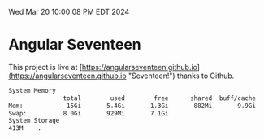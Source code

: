 Wed Mar 20 10:00:08 PM EDT 2024

# Angular Seventeen


This project is live at [https://angularseventeen.github.io](https://angularseventeen.github.io "Seventeen!") thanks to Github.

```bash
System Memory
               total        used        free      shared  buff/cache   available
Mem:            15Gi       5.4Gi       1.3Gi       882Mi       9.9Gi       9.9Gi
Swap:          8.0Gi       929Mi       7.1Gi
System Storage
413M	.
```
```bash
